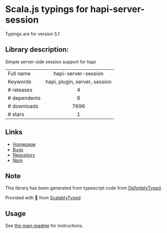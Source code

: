 
# Scala.js typings for hapi-server-session

Typings are for version 5.1

## Library description:
Simple server-side session support for hapi

|                    |                 |
| ------------------ | :-------------: |
| Full name          | hapi-server-session |
| Keywords           | hapi, plugin, server, session |
| # releases         | 4 |
| # dependents       | 6 |
| # downloads        | 7696 |
| # stars            | 1 |

## Links
- [Homepage](https://github.com/btmorex/hapi-server-session)
- [Bugs](https://github.com/btmorex/hapi-server-session/issues)
- [Repository](https://github.com/btmorex/hapi-server-session)
- [Npm](https://www.npmjs.com/package/hapi-server-session)
    


## Note
This library has been generated from typescript code from [DefinitelyTyped](https://definitelytyped.org).

Provided with :purple_heart: from [ScalablyTyped](https://github.com/oyvindberg/ScalablyTyped)

## Usage
See [the main readme](../../readme.md) for instructions.


